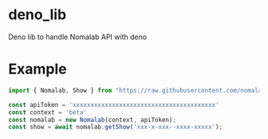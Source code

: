 # deno_lib
Deno lib to handle Nomalab API with deno

# Example
```ts
import { Nomalab, Show } from "https://raw.githubusercontent.com/nomalab/deno_lib/main/mod.ts";

const apiToken = 'xxxxxxxxxxxxxxxxxxxxxxxxxxxxxxxxxxxxxxxx'
const context = 'beta'
const nomalab = new Nomalab(context, apiToken);
const show = await nomalab.getShow('xxx-x-xxx--xxxx-xxxxx');
```
